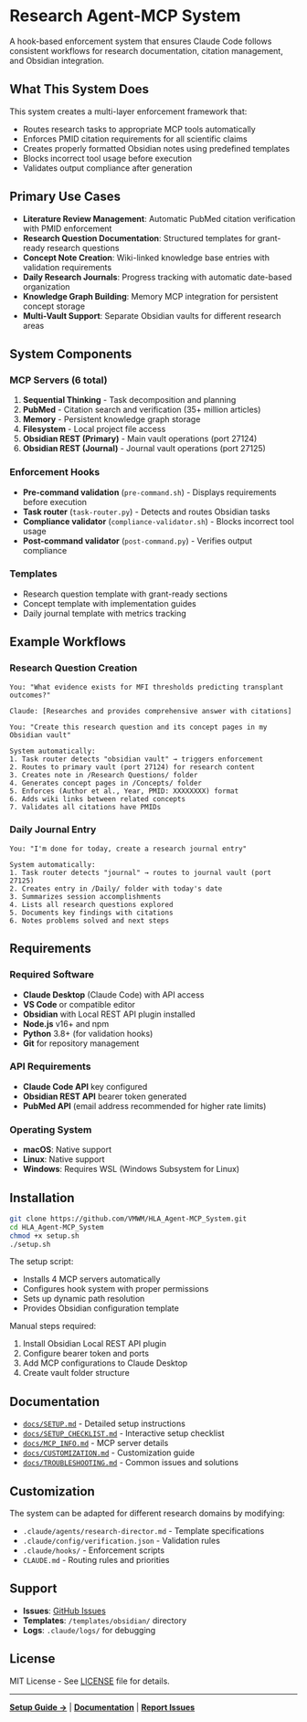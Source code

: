 # Research Agent-MCP System

A hook-based enforcement system that ensures Claude Code follows consistent workflows for research documentation, citation management, and Obsidian integration.

## What This System Does

This system creates a multi-layer enforcement framework that:
- Routes research tasks to appropriate MCP tools automatically
- Enforces PMID citation requirements for all scientific claims
- Creates properly formatted Obsidian notes using predefined templates
- Blocks incorrect tool usage before execution
- Validates output compliance after generation

## Primary Use Cases

- **Literature Review Management**: Automatic PubMed citation verification with PMID enforcement
- **Research Question Documentation**: Structured templates for grant-ready research questions
- **Concept Note Creation**: Wiki-linked knowledge base entries with validation requirements
- **Daily Research Journals**: Progress tracking with automatic date-based organization
- **Knowledge Graph Building**: Memory MCP integration for persistent concept storage
- **Multi-Vault Support**: Separate Obsidian vaults for different research areas

## System Components

### MCP Servers (6 total)
1. **Sequential Thinking** - Task decomposition and planning
2. **PubMed** - Citation search and verification (35+ million articles)
3. **Memory** - Persistent knowledge graph storage
4. **Filesystem** - Local project file access
5. **Obsidian REST (Primary)** - Main vault operations (port 27124)
6. **Obsidian REST (Journal)** - Journal vault operations (port 27125)

### Enforcement Hooks
- **Pre-command validation** (`pre-command.sh`) - Displays requirements before execution
- **Task router** (`task-router.py`) - Detects and routes Obsidian tasks
- **Compliance validator** (`compliance-validator.sh`) - Blocks incorrect tool usage
- **Post-command validator** (`post-command.py`) - Verifies output compliance

### Templates
- Research question template with grant-ready sections
- Concept template with implementation guides
- Daily journal template with metrics tracking

## Example Workflows

### Research Question Creation
```
You: "What evidence exists for MFI thresholds predicting transplant outcomes?"

Claude: [Researches and provides comprehensive answer with citations]

You: "Create this research question and its concept pages in my Obsidian vault"

System automatically:
1. Task router detects "obsidian vault" → triggers enforcement
2. Routes to primary vault (port 27124) for research content
3. Creates note in /Research Questions/ folder
4. Generates concept pages in /Concepts/ folder
5. Enforces (Author et al., Year, PMID: XXXXXXXX) format
6. Adds wiki links between related concepts
7. Validates all citations have PMIDs
```

### Daily Journal Entry
```
You: "I'm done for today, create a research journal entry"

System automatically:
1. Task router detects "journal" → routes to journal vault (port 27125)
2. Creates entry in /Daily/ folder with today's date
3. Summarizes session accomplishments
4. Lists all research questions explored
5. Documents key findings with citations
6. Notes problems solved and next steps
```

## Requirements

### Required Software
- **Claude Desktop** (Claude Code) with API access
- **VS Code** or compatible editor
- **Obsidian** with Local REST API plugin installed
- **Node.js** v16+ and npm
- **Python** 3.8+ (for validation hooks)
- **Git** for repository management

### API Requirements
- **Claude Code API** key configured
- **Obsidian REST API** bearer token generated
- **PubMed API** (email address recommended for higher rate limits)

### Operating System
- **macOS**: Native support
- **Linux**: Native support
- **Windows**: Requires WSL (Windows Subsystem for Linux)

## Installation

```bash
git clone https://github.com/VMWM/HLA_Agent-MCP_System.git
cd HLA_Agent-MCP_System
chmod +x setup.sh
./setup.sh
```

The setup script:
- Installs 4 MCP servers automatically
- Configures hook system with proper permissions
- Sets up dynamic path resolution
- Provides Obsidian configuration template

Manual steps required:
1. Install Obsidian Local REST API plugin
2. Configure bearer token and ports
3. Add MCP configurations to Claude Desktop
4. Create vault folder structure

## Documentation

- [`docs/SETUP.md`](docs/SETUP.md) - Detailed setup instructions
- [`docs/SETUP_CHECKLIST.md`](docs/SETUP_CHECKLIST.md) - Interactive setup checklist
- [`docs/MCP_INFO.md`](docs/MCP_INFO.md) - MCP server details
- [`docs/CUSTOMIZATION.md`](docs/CUSTOMIZATION.md) - Customization guide
- [`docs/TROUBLESHOOTING.md`](docs/TROUBLESHOOTING.md) - Common issues and solutions

## Customization

The system can be adapted for different research domains by modifying:
- `.claude/agents/research-director.md` - Template specifications
- `.claude/config/verification.json` - Validation rules
- `.claude/hooks/` - Enforcement scripts
- `CLAUDE.md` - Routing rules and priorities

## Support

- **Issues**: [GitHub Issues](https://github.com/VMWM/HLA_Agent-MCP_System/issues)
- **Templates**: `/templates/obsidian/` directory
- **Logs**: `.claude/logs/` for debugging

## License

MIT License - See [LICENSE](LICENSE) file for details.

---

**[Setup Guide →](docs/SETUP.md)** | **[Documentation](docs/)** | **[Report Issues](https://github.com/VMWM/HLA_Agent-MCP_System/issues)**